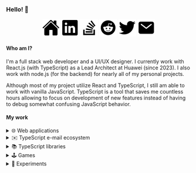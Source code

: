 ### Hello! 👋

<center>
<a href="https://matsz.dev"><img src="https://raw.githubusercontent.com/mat-sz/mat-sz/master/icons/home.svg" alt="Portfolio" /></a>
<a href="https://linkedin.com/in/mat-sz"><img src="https://raw.githubusercontent.com/mat-sz/mat-sz/master/icons/linkedin.svg" alt="LinkedIn" /></a>
<a href="https://stackoverflow.com/users/12749378/mat-sz"><img src="https://raw.githubusercontent.com/mat-sz/mat-sz/master/icons/stackoverflow.svg" alt="StackOverflow" /></a>
<a href="https://reddit.com/user/mat-sz"><img src="https://raw.githubusercontent.com/mat-sz/mat-sz/master/icons/reddit.svg" alt="Reddit" /></a>
<a href="https://twitter.com/matsz_dev"><img src="https://raw.githubusercontent.com/mat-sz/mat-sz/master/icons/twitter.svg" alt="Twitter" /></a>
<a href="mailto:contact@matsz.dev"><img src="https://raw.githubusercontent.com/mat-sz/mat-sz/master/icons/mail.svg" alt="E-mail" /></a>
</center>

#### Who am I?

I'm a full stack web developer and a UI/UX designer. I currently work with React.js (with TypeScript) as a Lead Architect at Huawei (since 2023). I also work with node.js (for the backend) for nearly all of my personal projects.

Although most of my project utilize React and TypeScript, I still am able to work with vanilla JavaScript. TypeScript is a tool that saves me countless hours allowing to focus on development of new features instead of having to debug somewhat confusing JavaScript behavior.

#### My work

<details>
  <summary>🌐 Web applications</summary>

- [Instaglitch](https://github.com/instaglitch/instaglitch) - Online image effects editor, based on WebGL.
- [Instaglitch Studio](https://github.com/instaglitch/studio) - Online WebGL shader editor, optimized for image processing/effects.
- filedrop ([frontend](https://github.com/mat-sz/filedrop-web), [backend](https://github.com/mat-sz/filedrop-ws)) - User-friendly WebRTC file transfer.
- catchmail ([frontend](https://github.com/mat-sz/catchmail-web), [backend](https://github.com/mat-sz/catchmail-ws)) - Self-hosted e-mail debugging tool.
</details>

<details>
  <summary>✉️ TypeScript e-mail ecosystem</summary>

- [letterparser](https://github.com/mat-sz/letterparser) - RFC 5322 compliant e-mail parser.
- [letterbuilder](https://github.com/mat-sz/letterbuilder) - RFC 5322 compliant e-mail builder.
- [lettercoder](https://github.com/mat-sz/lettercoder) - quoted-printable and MIME word decoder.
- [react-letter](https://github.com/mat-sz/react-letter) - React e-mail presentation component (with an allowlist for tags, attributes and CSS properties supported by Gmail).
- [vue-letter](https://github.com/mat-sz/vue-letter) - Vue e-mail presentation component (based on react-letter)
- [microMTA](https://github.com/mat-sz/microMTA) - Inbound SMTP server.
</details>

<details>
  <summary>📚 TypeScript libraries</summary>

- [fxGlue](https://github.com/mat-sz/fxGlue) - Originally developed for [Instaglitch](https://instaglitch.com), a WebGL library for development of image processing applications, provides a few common functions for shaders.
- [react-var-ui](https://github.com/mat-sz/react-var-ui) - Originally developed for [Instaglitch](https://instaglitch.com), a simple React UI library, similar to dat.gui but with more functionailty.
- [react-use-pointer-drag](https://github.com/mat-sz/react-use-pointer-drag) - Originally developed for [react-var-ui](https://github.com/mat-sz/react-var-ui), a simple React hook for dragging elements around.
- [tabcast](https://github.com/mat-sz/tabcast) - A simple library to send messages between tabs using storage events.
- [upload](https://github.com/mat-sz/upload) - Minimalist TypeScript library for file uploads with progress events.
- [imtool](https://github.com/mat-sz/imtool) - Compact canvas-based library for image processing.
- [fitool](https://github.com/mat-sz/fitool) - TypeScript library for common file operations - downloads, conversions from/to ArrayBuffers, strings and data URLs.
- [typesocket](https://github.com/mat-sz/typesocket) - Simple TypeScript library for WebSockets. Handles reconnections and provides a type interface (no type checking though).
- [media-api](https://github.com/mat-sz/media-api) - Experimental library for accessing YouTube and SoundCloud data.

</details>

<details>
  <summary>🕹️ Games</summary>

- [flight](https://github.com/mat-sz/flight)
- [inkball](https://github.com/mat-sz/inkball)
- [tetris](https://github.com/mat-sz/tetris)
- [flappy-bird](https://github.com/mat-sz/flappy-bird)
- [2048](https://github.com/mat-sz/2048)

</details>

<details>
  <summary>🚀 Experiments</summary>

- [pongloader](https://github.com/mat-sz/pongloader) - Pong clone in less than 512 bytes (fits in a boot sector; x86 Assembly).
- [bfloader](https://github.com/mat-sz/bfloader) - [Brainfuck](https://en.wikipedia.org/wiki/Brainfuck) IDE/interpreter in less than 512 bytes (fits in a boot sector; x86 Assembly).
- [apple2](https://github.com/mat-sz/apple2)
- [6502](https://github.com/mat-sz/6502)
- [infiniplayer](https://github.com/mat-sz/infiniplayer)
- [faces-in-randomness](https://github.com/mat-sz/faces-in-randomness)

</details>
